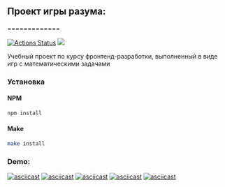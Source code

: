 ## Проект игры разума:
=============

[![Actions Status](https://github.com/SeriousCat96/frontend-project-44/workflows/hexlet-check/badge.svg)](https://github.com/SeriousCat96/frontend-project-44/actions) <a href="https://codeclimate.com/github/SeriousCat96/frontend-project-44/maintainability"><img src="https://api.codeclimate.com/v1/badges/528ab17e4fa2f84a2e88/maintainability" /></a>

Учебный проект по курсу фронтенд-разработки, выполненный в виде игр с математическими задачами

### Установка

#### NPM

```sh
npm install
```

#### Make

```sh
make install
```

### Demo:
[![asciicast](https://asciinema.org/a/FHJShg664jET6DWjXhrewlAoy.svg)](https://asciinema.org/a/FHJShg664jET6DWjXhrewlAoy)
[![asciicast](https://asciinema.org/a/582980.svg)](https://asciinema.org/a/582980)
[![asciicast](https://asciinema.org/a/583024.svg)](https://asciinema.org/a/583024)
[![asciicast](https://asciinema.org/a/583040.svg)](https://asciinema.org/a/583040)
[![asciicast](https://asciinema.org/a/583043.svg)](https://asciinema.org/a/583043)